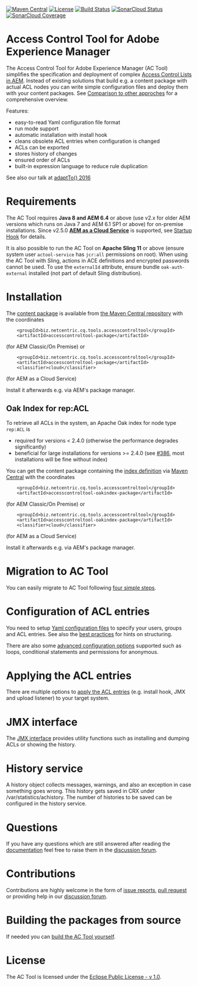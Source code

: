 [![Maven Central](https://maven-badges.herokuapp.com/maven-central/biz.netcentric.cq.tools.accesscontroltool/accesscontroltool/badge.svg)](https://maven-badges.herokuapp.com/maven-central/biz.netcentric.cq.tools.accesscontroltool/accesscontroltool)
[![License](https://img.shields.io/badge/License-EPL%201.0-red.svg)](https://opensource.org/licenses/EPL-1.0)
[![Build Status](https://github.com/netcentric/accesscontroltool/actions/workflows/maven.yml/badge.svg?branch=develop)](https://github.com/Netcentric/accesscontroltool/actions/workflows/maven.yml)
[![SonarCloud Status](https://sonarcloud.io/api/project_badges/measure?project=Netcentric_accesscontroltool&metric=alert_status)](https://sonarcloud.io/dashboard?id=Netcentric_accesscontroltool)
[![SonarCloud Coverage](https://sonarcloud.io/api/project_badges/measure?project=Netcentric_accesscontroltool&metric=coverage)](https://sonarcloud.io/component_measures/metric/coverage/list?id=Netcentric_accesscontroltool)

Access Control Tool for Adobe Experience Manager
================================================

The Access Control Tool for Adobe Experience Manager (AC Tool) simplifies the specification and deployment of complex [Access Control Lists in AEM](http://docs.adobe.com/docs/en/cq/current/administering/security.html#Access%20Control%20Lists%20and%20how%20they%20are%20evaluated).
Instead of existing solutions that build e.g. a content package with actual ACL nodes you can write simple configuration files and deploy them with your content packages. See [Comparison to other approches](docs/Comparison.md) for a comprehensive overview.

Features:

* easy-to-read Yaml configuration file format
* run mode support
* automatic installation with install hook
* cleans obsolete ACL entries when configuration is changed
* ACLs can be exported
* stores history of changes
* ensured order of ACLs
* built-in expression language to reduce rule duplication

See also our talk at [adaptTo() 2016](https://adapt.to/2016/en/schedule/ac-tool.html)

# Requirements

The AC Tool requires **Java 8 and AEM 6.4** or above (use v2.x for older AEM versions which runs on Java 7 and AEM 6.1 SP1 or above) for on-premise installations. Since v2.5.0 **[AEM as a Cloud Service](https://www.adobe.com/marketing/experience-manager/cloud-service.html)** is supported, see [Startup Hook](https://github.com/Netcentric/accesscontroltool/blob/develop/docs/ApplyConfig.md#startup-hook) for details.

It is also possible to run the AC Tool on **Apache Sling 11** or above (ensure system user `actool-service` has `jcr:all` permissions on root). When using the AC Tool with Sling, actions in ACE definitions and encrypted passwords cannot be used. To use the `externalId` attribute, ensure bundle `oak-auth-external` installed (not part of default Sling distribution).

# Installation

The [content package](https://jackrabbit.apache.org/filevault) is available from [the Maven Central repository](https://repo1.maven.org/maven2/biz/netcentric/cq/tools/accesscontroltool/accesscontroltool-package/) with the coordinates 

```
    <groupId>biz.netcentric.cq.tools.accesscontroltool</groupId>
    <artifactId>accesscontroltool-package</artifactId>
```
(for AEM Classic/On Premise) or

```
    <groupId>biz.netcentric.cq.tools.accesscontroltool</groupId>
    <artifactId>accesscontroltool-package</artifactId>
    <classifier>cloud</classifier>
```
(for AEM as a Cloud Service)

Install it afterwards e.g. via AEM's package manager.


## Oak Index for rep:ACL

To retrieve all ACLs in the system, an Apache Oak index for node type `rep:ACL` is 

* required for versions < 2.4.0 (otherwise the performance degrades significantly)
* beneficial for large installations for versions >= 2.4.0 (see [#386](https://github.com/Netcentric/accesscontroltool/issues/386), most installations will be fine without index)

You can get the content package containing the [index definition](http://jackrabbit.apache.org/oak/docs/query/indexing.html#index-defnitions) via [Maven Central](https://repo1.maven.org/maven2/biz/netcentric/cq/tools/accesscontroltool/accesscontroltool-oakindex-package/) with the coordinates  

```
    <groupId>biz.netcentric.cq.tools.accesscontroltool</groupId>
    <artifactId>accesscontroltool-oakindex-package</artifactId>
```
(for AEM Classic/On Premise) or

```
    <groupId>biz.netcentric.cq.tools.accesscontroltool</groupId>
    <artifactId>accesscontroltool-oakindex-package</artifactId>
    <classifier>cloud</classifier>
```
(for AEM as a Cloud Service)

Install it afterwards e.g. via AEM's package manager.

# Migration to AC Tool

You can easily migrate to AC Tool following [four simple steps](docs/Migration.md).

# Configuration of ACL entries

You need to setup [Yaml configuration files](docs/Configuration.md) to specify your users, groups and ACL entries. See also the [best practices](docs/BestPractices.md) for hints on structuring.

There are also some [advanced configuration options](docs/AdvancedFeatures.md) supported such as loops, conditional statements and permissions for anonymous.

# Applying the ACL entries

There are multiple options to [apply the ACL entries](docs/ApplyConfig.md) (e.g. install hook, JMX and upload listener) to your target system.

# JMX interface

The [JMX interface](docs/Jmx.md) provides utility functions such as installing and dumping ACLs or showing the history. 

# History service

A history object collects messages, warnings, and also an exception in case something goes wrong. This history gets saved in CRX under /var/statistics/achistory. The number of histories to be saved can be configured in the history service.

# Questions

If you have any questions which are still answered after reading the [documentation](docs/) feel free to raise them in the [discussion forum](https://github.com/Netcentric/accesscontroltool/discussions).

# Contributions

Contributions are highly welcome in the form of [issue reports](https://github.com/Netcentric/accesscontroltool/issues), [pull request](https://docs.github.com/en/free-pro-team@latest/github/collaborating-with-issues-and-pull-requests/creating-a-pull-request-from-a-fork) or providing help in our [discussion forum](https://github.com/Netcentric/accesscontroltool/discussions).

# Building the packages from source

If needed you can [build the AC Tool yourself](docs/BuildPackage.md).

# License

The AC Tool is licensed under the [Eclipse Public License - v 1.0](LICENSE.txt).
